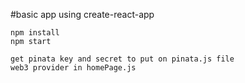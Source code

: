 #basic app using create-react-app

```shell
npm install
npm start
 ```
 
 ```shell
 get pinata key and secret to put on pinata.js file
 web3 provider in homePage.js
```
